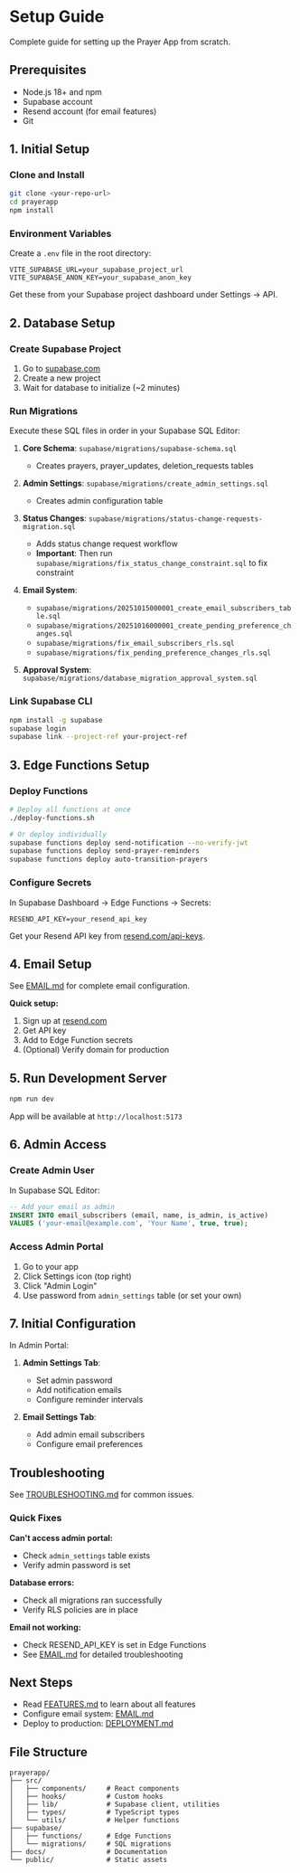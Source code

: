# Setup Guide

Complete guide for setting up the Prayer App from scratch.

## Prerequisites

- Node.js 18+ and npm
- Supabase account
- Resend account (for email features)
- Git

## 1. Initial Setup

### Clone and Install

```bash
git clone <your-repo-url>
cd prayerapp
npm install
```

### Environment Variables

Create a `.env` file in the root directory:

```env
VITE_SUPABASE_URL=your_supabase_project_url
VITE_SUPABASE_ANON_KEY=your_supabase_anon_key
```

Get these from your Supabase project dashboard under Settings → API.

## 2. Database Setup

### Create Supabase Project

1. Go to [supabase.com](https://supabase.com)
2. Create a new project
3. Wait for database to initialize (~2 minutes)

### Run Migrations

Execute these SQL files in order in your Supabase SQL Editor:

1. **Core Schema**: `supabase/migrations/supabase-schema.sql`
   - Creates prayers, prayer_updates, deletion_requests tables
   
2. **Admin Settings**: `supabase/migrations/create_admin_settings.sql`
   - Creates admin configuration table

3. **Status Changes**: `supabase/migrations/status-change-requests-migration.sql`
   - Adds status change request workflow
   - **Important**: Then run `supabase/migrations/fix_status_change_constraint.sql` to fix constraint

4. **Email System**: 
   - `supabase/migrations/20251015000001_create_email_subscribers_table.sql`
   - `supabase/migrations/20251016000001_create_pending_preference_changes.sql`
   - `supabase/migrations/fix_email_subscribers_rls.sql`
   - `supabase/migrations/fix_pending_preference_changes_rls.sql`

5. **Approval System**: `supabase/migrations/database_migration_approval_system.sql`

### Link Supabase CLI

```bash
npm install -g supabase
supabase login
supabase link --project-ref your-project-ref
```

## 3. Edge Functions Setup

### Deploy Functions

```bash
# Deploy all functions at once
./deploy-functions.sh

# Or deploy individually
supabase functions deploy send-notification --no-verify-jwt
supabase functions deploy send-prayer-reminders
supabase functions deploy auto-transition-prayers
```

### Configure Secrets

In Supabase Dashboard → Edge Functions → Secrets:

```
RESEND_API_KEY=your_resend_api_key
```

Get your Resend API key from [resend.com/api-keys](https://resend.com/api-keys).

## 4. Email Setup

See [EMAIL.md](EMAIL.md) for complete email configuration.

**Quick setup:**
1. Sign up at [resend.com](https://resend.com)
2. Get API key
3. Add to Edge Function secrets
4. (Optional) Verify domain for production

## 5. Run Development Server

```bash
npm run dev
```

App will be available at `http://localhost:5173`

## 6. Admin Access

### Create Admin User

In Supabase SQL Editor:

```sql
-- Add your email as admin
INSERT INTO email_subscribers (email, name, is_admin, is_active)
VALUES ('your-email@example.com', 'Your Name', true, true);
```

### Access Admin Portal

1. Go to your app
2. Click Settings icon (top right)
3. Click "Admin Login"
4. Use password from `admin_settings` table (or set your own)

## 7. Initial Configuration

In Admin Portal:

1. **Admin Settings Tab**:
   - Set admin password
   - Add notification emails
   - Configure reminder intervals

2. **Email Settings Tab**:
   - Add admin email subscribers
   - Configure email preferences

## Troubleshooting

See [TROUBLESHOOTING.md](TROUBLESHOOTING.md) for common issues.

### Quick Fixes

**Can't access admin portal:**
- Check `admin_settings` table exists
- Verify admin password is set

**Database errors:**
- Check all migrations ran successfully
- Verify RLS policies are in place

**Email not working:**
- Check RESEND_API_KEY is set in Edge Functions
- See [EMAIL.md](EMAIL.md) for detailed troubleshooting

## Next Steps

- Read [FEATURES.md](FEATURES.md) to learn about all features
- Configure email system: [EMAIL.md](EMAIL.md)
- Deploy to production: [DEPLOYMENT.md](DEPLOYMENT.md)

## File Structure

```
prayerapp/
├── src/
│   ├── components/     # React components
│   ├── hooks/          # Custom hooks
│   ├── lib/            # Supabase client, utilities
│   ├── types/          # TypeScript types
│   └── utils/          # Helper functions
├── supabase/
│   ├── functions/      # Edge Functions
│   └── migrations/     # SQL migrations
├── docs/               # Documentation
└── public/             # Static assets
```
